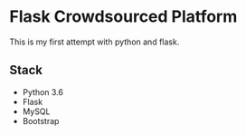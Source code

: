 # Flask Crowdsourced Platform

This is my first attempt with python and flask.

## Stack

  - Python 3.6
  - Flask
  - MySQL
  - Bootstrap